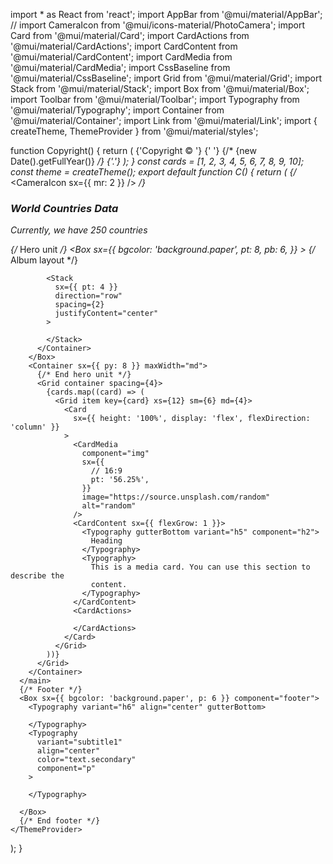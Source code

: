 import * as React from 'react';
import AppBar from '@mui/material/AppBar';
// import CameraIcon from '@mui/icons-material/PhotoCamera';
import Card from '@mui/material/Card';
import CardActions from '@mui/material/CardActions';
import CardContent from '@mui/material/CardContent';
import CardMedia from '@mui/material/CardMedia';
import CssBaseline from '@mui/material/CssBaseline';
import Grid from '@mui/material/Grid';
import Stack from '@mui/material/Stack';
import Box from '@mui/material/Box';
import Toolbar from '@mui/material/Toolbar';
import Typography from '@mui/material/Typography';
import Container from '@mui/material/Container';
import Link from '@mui/material/Link';
import { createTheme, ThemeProvider } from '@mui/material/styles';

function Copyright() {
  return (
    <Typography variant="body2" color="text.secondary" align="center">
      {'Copyright © '}
      <Link color="inherit" href="https://mui.com/">
      </Link>{' '}
      {/* {new Date().getFullYear()} */}
      {'.'}
    </Typography>
  );
}
const cards = [1, 2, 3, 4, 5, 6, 7, 8, 9, 10];
const theme = createTheme();
export default function C() {
  return (
    <ThemeProvider theme={theme}>
      <CssBaseline />
      <AppBar position="relative">
        <Toolbar>
          {/* <CameraIcon sx={{ mr: 2 }} /> */}
          <Typography variant="h6"  color="black" noWrap >
          <h3>World Countries Data</h3>
          <p>Currently, we have 250 countries</p>
          </Typography>
        </Toolbar>
      </AppBar>
      <main>
        {/* Hero unit */}
        <Box
          sx={{
            bgcolor: 'background.paper',
            pt: 8,
            pb: 6,
          }}
        >
          <Container maxWidth="sm">
            <Typography
              component="h1"
              variant="h2"
              align="center"
              color="text.primary"
              gutterBottom
            >
              {/* Album layout */}
            </Typography>
           
            <Stack
              sx={{ pt: 4 }}
              direction="row"
              spacing={2}
              justifyContent="center"
            >
              
            </Stack>
          </Container>
        </Box>
        <Container sx={{ py: 8 }} maxWidth="md">
          {/* End hero unit */}
          <Grid container spacing={4}>
            {cards.map((card) => (
              <Grid item key={card} xs={12} sm={6} md={4}>
                <Card
                  sx={{ height: '100%', display: 'flex', flexDirection: 'column' }}
                >
                  <CardMedia
                    component="img"
                    sx={{
                      // 16:9
                      pt: '56.25%',
                    }}
                    image="https://source.unsplash.com/random"
                    alt="random"
                  />
                  <CardContent sx={{ flexGrow: 1 }}>
                    <Typography gutterBottom variant="h5" component="h2">
                      Heading
                    </Typography>
                    <Typography>
                      This is a media card. You can use this section to describe the
                      content.
                    </Typography>
                  </CardContent>
                  <CardActions>
                   
                  </CardActions>
                </Card>
              </Grid>
            ))}
          </Grid>
        </Container>
      </main>
      {/* Footer */}
      <Box sx={{ bgcolor: 'background.paper', p: 6 }} component="footer">
        <Typography variant="h6" align="center" gutterBottom>
         
        </Typography>
        <Typography
          variant="subtitle1"
          align="center"
          color="text.secondary"
          component="p"
        >
         
        </Typography>
        
      </Box>
      {/* End footer */}
    </ThemeProvider>
  );
}